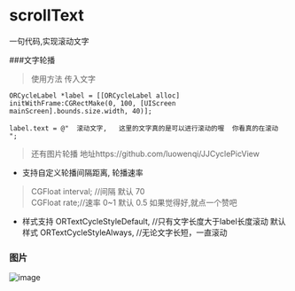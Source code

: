 # scrollText
一句代码,实现滚动文字

###文字轮播

>使用方法  传入文字
```
ORCycleLabel *label = [[ORCycleLabel alloc] initWithFrame:CGRectMake(0, 100, [UIScreen mainScreen].bounds.size.width, 40)];

label.text = @"  滚动文字,   这里的文字真的是可以进行滚动的喔  你看真的在滚动 ";
```

> 还有图片轮播 地址https://github.com/luowenqi/JJCyclePicView

* 支持自定义轮播间隔距离, 轮播速率   
> CGFloat interval; //间隔 默认 70  
 CGFloat rate;//速率 0~1 默认 0.5
 如果觉得好,就点一个赞吧
 
* 样式支持
 ORTextCycleStyleDefault, //只有文字长度大于label长度滚动   默认样式
    ORTextCycleStyleAlways, //无论文字长短，一直滚动  
 

### 图片

![image](https://github.com/luowenqi/scrollText/blob/master/WQ滚动文字/滚动文字/ScreenShots/Untitled2.gif)
